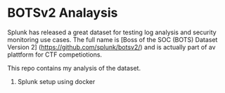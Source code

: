 # BOTSv2 Analaysis

Splunk has released a great dataset for testing log analysis and security monitoring use cases. The full name is [Boss of the SOC (BOTS) Dataset Version 2] (https://github.com/splunk/botsv2/) and is actually part of av plattform for CTF competiotions.

This repo contains my analysis of the dataset. 

1. Splunk setup using docker


